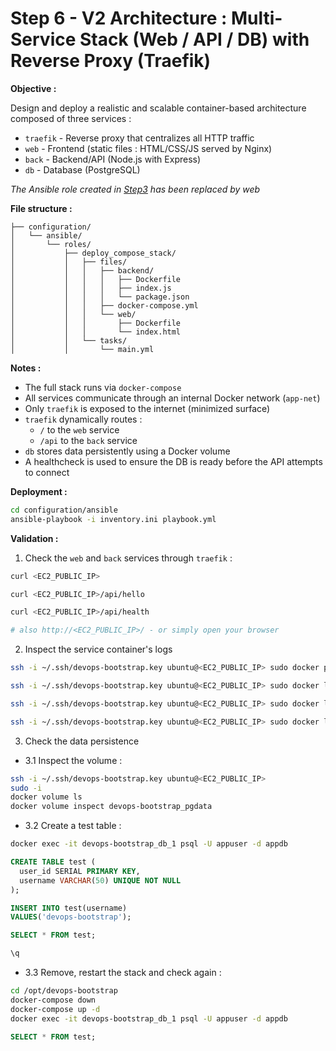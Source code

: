 # Step 6 - V2 Architecture : Multi-Service Stack (Web / API / DB) with Reverse Proxy (Traefik)

**Objective :**

Design and deploy a realistic and scalable container-based architecture composed of three services :

- `traefik` - Reverse proxy that centralizes all HTTP traffic
- `web` - Frontend (static files : HTML/CSS/JS served by Nginx)
- `back` - Backend/API (Node.js with Express)
- `db` - Database (PostgreSQL)

*The Ansible role created in [Step3](03-niginx-deployment.md) has been replaced by web*

**File structure :**

```
├── configuration/
│   └── ansible/
│       └── roles/
│           ├── deploy_compose_stack/
│           │   ├── files/
│           │   │   ├── backend/
│           │   │   │   ├── Dockerfile
│           │   │   │   ├── index.js
│           │   │   │   └── package.json
│           │   │   ├── docker-compose.yml
│           │   │   └── web/
│           │   │       ├── Dockerfile
│           │   │       └── index.html
│           │   └── tasks/
│           │       └── main.yml
```

**Notes :**

- The full stack runs via `docker-compose`
- All services communicate through an internal Docker network (`app-net`)
- Only `traefik` is exposed to the internet (minimized surface)
- `traefik` dynamically routes :
	- `/` to the `web` service
	- `/api` to the `back` service
- `db` stores data persistently using a Docker volume
- A healthcheck is used to ensure the DB is ready before the API attempts to connect

**Deployment :**

```bash
cd configuration/ansible
ansible-playbook -i inventory.ini playbook.yml
```

**Validation :**

1. Check the `web` and `back` services through `traefik` :

```bash
curl <EC2_PUBLIC_IP>

curl <EC2_PUBLIC_IP>/api/hello

curl <EC2_PUBLIC_IP>/api/health

# also http://<EC2_PUBLIC_IP>/ - or simply open your browser
```

2. Inspect the service container's logs

```bash
ssh -i ~/.ssh/devops-bootstrap.key ubuntu@<EC2_PUBLIC_IP> sudo docker ps -a

ssh -i ~/.ssh/devops-bootstrap.key ubuntu@<EC2_PUBLIC_IP> sudo docker logs devops-bootstrap_back_1

ssh -i ~/.ssh/devops-bootstrap.key ubuntu@<EC2_PUBLIC_IP> sudo docker logs devops-bootstrap_web_1

ssh -i ~/.ssh/devops-bootstrap.key ubuntu@<EC2_PUBLIC_IP> sudo docker logs devops-bootstrap_db_1
```

3. Check the data persistence

- 3.1 Inspect the volume :


```bash
ssh -i ~/.ssh/devops-bootstrap.key ubuntu@<EC2_PUBLIC_IP>
sudo -i
docker volume ls
docker volume inspect devops-bootstrap_pgdata
```

- 3.2 Create a test table :

```bash
docker exec -it devops-bootstrap_db_1 psql -U appuser -d appdb
```

```sql
CREATE TABLE test (
  user_id SERIAL PRIMARY KEY,
  username VARCHAR(50) UNIQUE NOT NULL
);

INSERT INTO test(username)
VALUES('devops-bootstrap');

SELECT * FROM test;

\q
```

- 3.3 Remove, restart the stack and check again :

```bash
cd /opt/devops-bootstrap
docker-compose down
docker-compose up -d
docker exec -it devops-bootstrap_db_1 psql -U appuser -d appdb
```

```sql
SELECT * FROM test;
```